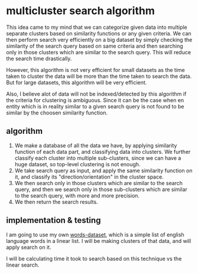 # multicluster search algorithm

This idea came to my mind that we can categorize given data into multiple separate clusters based on similarity functions or any given criteria. We can then perform search very efficiently on a big dataset by simply checking the similarity of the search query based on same criteria and then searching only in those clusters which are similar to the search query. This will reduce the search time drastically.

However, this algorithm is not very efficient for small datasets as the time taken to cluster the data will be more than the time taken to search the data. But for large datasets, this algorithm will be very efficient.

Also, I believe alot of data will not be indexed/detected by this algorithm if the criteria for clustering is ambiguous. Since it can be the case when en entity which is in reality similar to a given search query is not found to be similar by the choosen similarity function.

## algorithm

1. We make a database of all the data we have, by applying similarity function of each data part, and classifying data into clusters. We further classify each cluster into multiple sub-clusters, since we can have a huge dataset, so top-level clustering is not enough.
2. We take search query as input, and apply the same similarity function on it, and classify its "direction/orientation" in the cluster space.
3. We then search only in those clusters which are similar to the search query, and then we search only in those sub-clusters which are similar to the search query, with more and more precision.
4. We then return the search results.

## implementation & testing

I am going to use my own [words-dataset](https://github.com/mujtaba-io/words-dataset), which is a simple list of english language words in a linear list. I will be making clusters of that data, and will apply search on it.

I will be calculating time it took to search based on this technique vs the linear search.


